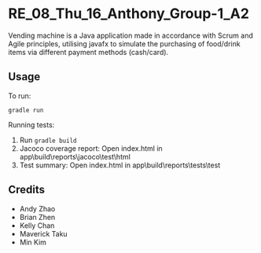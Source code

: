 # RE_08_Thu_16_Anthony_Group-1_A2

Vending machine is a Java application made in accordance with Scrum and Agile principles, utilising javafx to simulate the purchasing of food/drink items via different payment methods (cash/card).

## Usage

To run: 
```
gradle run
```

Running tests:
1. Run ```gradle build```
2. Jacoco coverage report: Open index.html in app\build\reports\jacoco\test\html
3. Test summary: Open index.html in app\build\reports\tests\test

## Credits

- Andy Zhao
- Brian Zhen
- Kelly Chan
- Maverick Taku
- Min Kim